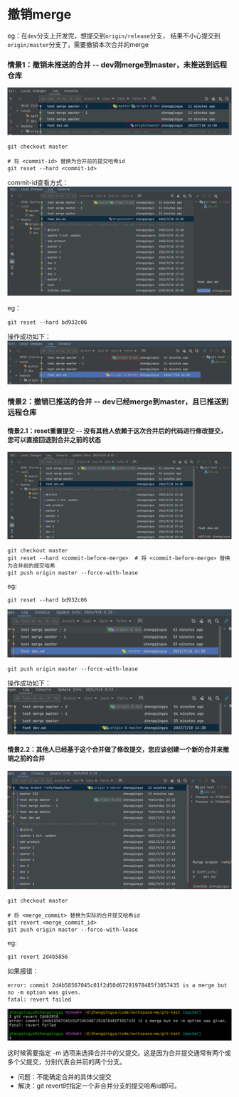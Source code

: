 # 撤销merge

eg：在`dev`分支上开发完，想提交到`origin/release`分支，
结果不小心提交到`origin/master`分支了，需要撤销本次合并的merge

### 情景1：撤销未推送的合并 -- dev刚merge到master，未推送到远程仓库

![](./images/17-撤销merge_1725724415224.png)

```shell
git checkout master

# 将 <commit-id> 替换为合并前的提交哈希id
git reset --hard <commit-id>
```

commit-id查看方式：
![](./images/17-撤销merge_1725724645136.png)

eg：

```shell
git reset --hard bd932c06
```

操作成功如下：
![](./images/17-撤销merge_1725724711312.png)


### 情景2：撤销已推送的合并 -- dev已经merge到master，且已推送到远程仓库

#### 情景2.1：reset重置提交 -- 没有其他人依赖于这次合并后的代码进行修改提交，您可以直接回退到合并之前的状态

![](./images/17-撤销merge_1725726831445.png)

```shell
git checkout master
git reset --hard <commit-before-merge>  # 将 <commit-before-merge> 替换为合并前的提交哈希
git push origin master --force-with-lease
```

eg: 

```shell
git reset --hard bd932c06
```

![](./images/17-撤销merge_1725726901551.png)

```shell
git push origin master --force-with-lease
```

操作成功如下：
![](./images/17-撤销merge_1725726982966.png)

#### 情景2.2：其他人已经基于这个合并做了修改提交，您应该创建一个新的合并来撤销之前的合并

![](./images/17-撤销merge_1725728627169.png)


```shell
git checkout master

# 将 <merge_commit> 替换为实际的合并提交哈希id
git revert <merge_commit_id>
git push origin master --force-with-lease
```

eg:

```shell
git revert 2d4b5856
```

如果报错：

```shell
error: commit 2d4b58567045c01f2d50d67291978485f3057435 is a merge but no -m option was given.
fatal: revert failed
```

![](./images/17-撤销merge_1725728750371.png)

这时候需要指定 -m 选项来选择合并中的父提交。这是因为合并提交通常有两个或多个父提交，分别代表合并前的两个分支。

- 问题：不能确定合并的具体父提交
- 解决：git revert时指定一个非合并分支的提交哈希id即可。

